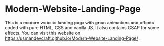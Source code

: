 # Modern-Website-Landing-Page
 This is a modern website landing page with great animations and effects coded with pure HTML, CSS and vanilla JS. It also contains GSAP for some effects. You can visit this website on https://usmandevcraft.github.io/Modern-Website-Landing-Page/ .
